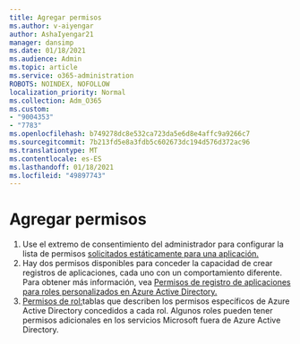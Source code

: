 ```yaml
---
title: Agregar permisos
ms.author: v-aiyengar
author: AshaIyengar21
manager: dansimp
ms.date: 01/18/2021
ms.audience: Admin
ms.topic: article
ms.service: o365-administration
ROBOTS: NOINDEX, NOFOLLOW
localization_priority: Normal
ms.collection: Adm_O365
ms.custom:
- "9004353"
- "7783"
ms.openlocfilehash: b749278dc8e532ca723da5e6d8e4affc9a9266c7
ms.sourcegitcommit: 7b213fd5e8a3fdb5c602673dc194d576d372ac96
ms.translationtype: MT
ms.contentlocale: es-ES
ms.lasthandoff: 01/18/2021
ms.locfileid: "49897743"
---
```

# <a name="add-permissions"></a>Agregar permisos

1. Use el extremo de consentimiento del administrador para configurar la lista de permisos [solicitados estáticamente para una aplicación.](https://docs.microsoft.com/azure/active-directory/develop/v2-permissions-and-consent#to-configure-the-list-of-statically-requested-permissions-for-an-application)
1. Hay dos permisos disponibles para conceder la capacidad de crear registros de aplicaciones, cada uno con un comportamiento diferente. Para obtener más información, vea [Permisos de registro de aplicaciones para roles personalizados en Azure Active Directory.](https://docs.microsoft.com/azure/active-directory/roles/custom-available-permissions)
1. [Permisos de rol:](https://docs.microsoft.com/azure/active-directory/roles/permissions-reference#role-permissions)tablas que describen los permisos específicos de Azure Active Directory concedidos a cada rol. Algunos roles pueden tener permisos adicionales en los servicios Microsoft fuera de Azure Active Directory.